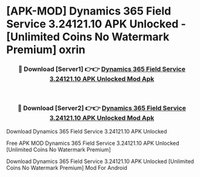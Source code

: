 # [APK-MOD] Dynamics 365 Field Service 3.24121.10 APK Unlocked - [Unlimited Coins No Watermark Premium] oxrin



<div align="center">
<h3>🔴 Download [Server1] 👉👉 <a href="https://momento.my/?title=Dynamics_365_Field_Service_3.24121.10_APK_Unlocked">Dynamics 365 Field Service 3.24121.10 APK Unlocked Mod Apk</a></h3><br>

<h3>🔴 Download [Server2] 👉👉 <a href="https://momento.my/?title=Dynamics_365_Field_Service_3.24121.10_APK_Unlocked">Dynamics 365 Field Service 3.24121.10 APK Unlocked Mod Apk</a></h3>
</div>



Download Dynamics 365 Field Service 3.24121.10 APK Unlocked 

Free APK MOD Dynamics 365 Field Service 3.24121.10 APK Unlocked [Unlimited Coins No Watermark Premium]

Download Dynamics 365 Field Service 3.24121.10 APK Unlocked [Unlimited Coins No Watermark Premium] Mod For Android
